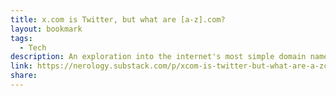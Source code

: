 ```yaml
---
title: x.com is Twitter, but what are [a-z].com?
layout: bookmark
tags:
  - Tech
description: An exploration into the internet's most simple domain names
link: https://nerology.substack.com/p/xcom-is-twitter-but-what-are-a-zcom
share:
---
```


